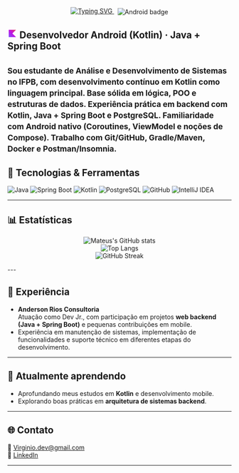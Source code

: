 <p align="center">
  <a href="https://git.io/typing-svg">
    <img
      src="https://readme-typing-svg.demolab.com?font=Fira+Code&size=26&pause=1200&center=true&vCenter=true&width=850&lines=Mateus+Virginio;Android+Developer"
      alt="Typing SVG"
    />
  </a>
  <img
    src="https://img.shields.io/badge/-Android-3DDC84?logo=android&logoColor=white&style=flat"
    alt="Android badge"
    height="22"
    style="margin-left:8px; vertical-align:middle;"
  />
</p>

## <img src="https://raw.githubusercontent.com/devicons/devicon/master/icons/kotlin/kotlin-original.svg" width="22" alt="Kotlin" /> Desenvolvedor Android (Kotlin) · Java + Spring Boot

<small>Sou estudante de Análise e Desenvolvimento de Sistemas no IFPB, com desenvolvimento contínuo em Kotlin como linguagem principal. Base sólida em lógica, POO e estruturas de dados. Experiência prática em backend com Kotlin, Java + Spring Boot e PostgreSQL. Familiaridade com Android nativo (Coroutines, ViewModel e noções de Compose). Trabalho com Git/GitHub, Gradle/Maven, Docker e Postman/Insomnia.</small>
---

## 🚀 Tecnologias & Ferramentas  

![Java](https://img.shields.io/badge/Java-ED8B00?style=for-the-badge&logo=openjdk&logoColor=white) ![Spring Boot](https://img.shields.io/badge/Spring_Boot-6DB33F?style=for-the-badge&logo=springboot&logoColor=white) ![Kotlin](https://img.shields.io/badge/Kotlin-7F52FF?style=for-the-badge&logo=kotlin&logoColor=white) ![PostgreSQL](https://img.shields.io/badge/PostgreSQL-316192?style=for-the-badge&logo=postgresql&logoColor=white) ![GitHub](https://img.shields.io/badge/GitHub-181717?style=for-the-badge&logo=github&logoColor=white) ![IntelliJ IDEA](https://img.shields.io/badge/IntelliJ_IDEA-000000?style=for-the-badge&logo=intellij-idea&logoColor=white)

---

## 📊 Estatísticas  
<div align="center">

![Mateus's GitHub stats](https://github-readme-stats.vercel.app/api?username=mateusvirginio&show_icons=true&theme=tokyonight&count_private=true)  
![Top Langs](https://github-readme-stats.vercel.app/api/top-langs/?username=mateusvirginio&layout=compact&theme=tokyonight)  
![GitHub Streak](https://github-readme-streak-stats.herokuapp.com?user=mateusvirginio&theme=tokyonight&count_private=true)  
</div>
---

## 📝 Experiência  

- **Anderson Rios Consultoria**  
  Atuação como Dev Jr., com participação em projetos **web backend (Java + Spring Boot)** e pequenas contribuições em mobile.  
- Experiência em manutenção de sistemas, implementação de funcionalidades e suporte técnico em diferentes etapas do desenvolvimento.  

---

## 🎯 Atualmente aprendendo  
- Aprofundando meus estudos em **Kotlin** e desenvolvimento mobile.  
- Explorando boas práticas em **arquitetura de sistemas backend**.  

---

## 🌐 Contato  

📧 [Virginio.dev@gmail.com](mailto:Virginio.dev@gmail.com)  
🔗 [LinkedIn](https://www.linkedin.com/in/mateusvirginio)  

---
